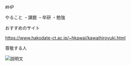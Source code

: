 #HP

 
やること
・課題
・卒研
・勉強


おすすめのサイト

https://www.hakodate-ct.ac.jp/~hkawai/kawaihiroyuki.html

尊敬する人

![説明文](/tst.png  "ポップアップ文字") 
